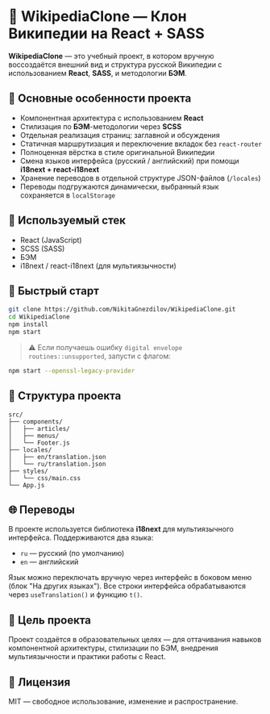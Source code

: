# 🧠 WikipediaClone — Клон Википедии на React + SASS

**WikipediaClone** — это учебный проект, в котором вручную воссоздаётся внешний вид и структура русской Википедии с использованием **React**, **SASS**, и методологии **БЭМ**.

## 📌 Основные особенности проекта

- Компонентная архитектура с использованием **React**
- Стилизация по **БЭМ**-методологии через **SCSS**
- Отдельная реализация страниц: заглавной и обсуждения
- Статичная маршрутизация и переключение вкладок без `react-router`
- Полноценная вёрстка в стиле оригинальной Википедии
- Смена языков интерфейса (русский / английский) при помощи **i18next + react-i18next**
- Хранение переводов в отдельной структуре JSON-файлов (`/locales`)
- Переводы подгружаются динамически, выбранный язык сохраняется в `localStorage`

## 🧪 Используемый стек

- React (JavaScript)
- SCSS (SASS)
- БЭМ
- i18next / react-i18next (для мультиязычности)

## 🚀 Быстрый старт

```bash
git clone https://github.com/NikitaGnezdilov/WikipediaClone.git
cd WikipediaClone
npm install
npm start
```

> ⚠️ Если получаешь ошибку `digital envelope routines::unsupported`, запусти с флагом:

```bash
npm start --openssl-legacy-provider
```

## 📂 Структура проекта

```
src/
├── components/
│   ├── articles/
│   ├── menus/
│   └── Footer.js
├── locales/
│   ├── en/translation.json
│   └── ru/translation.json
├── styles/
│   └── css/main.css
└── App.js
```

## 🌐 Переводы

В проекте используется библиотека **i18next** для мультиязычного интерфейса. Поддерживаются два языка:

- `ru` — русский (по умолчанию)
- `en` — английский

Язык можно переключать вручную через интерфейс в боковом меню (блок "На других языках"). Все строки интерфейса обрабатываются через `useTranslation()` и функцию `t()`.

## 🧠 Цель проекта

Проект создаётся в образовательных целях — для оттачивания навыков компонентной архитектуры, стилизации по БЭМ, внедрения мультиязычности и практики работы с React.

## 📜 Лицензия

MIT — свободное использование, изменение и распространение.